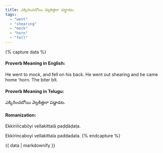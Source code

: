```yaml
---
title: ఎక్కిరించబోయి వెల్లకిత్తలా పడ్డాడట.
tags:
  - "went"
  - "shearing"
  - "mock"
  - "horn"
  - "fell"
---
```


{% capture data %}
#### Proverb Meaning in English:
He went to mock, and fell on his back.
He went out shearing and he came home 'horn.
The biter bit.

#### Proverb Meaning in Telugu:
ఎక్కిరించబోయి వెల్లకిత్తలా పడ్డాడట.

#### Romanization:
Ekkirin̄cabōyi vellakittalā paḍḍāḍaṭa.

Ekkirincaboyi vellakittala paddadata.
{% endcapture %}

{{ data | markdownify }}

